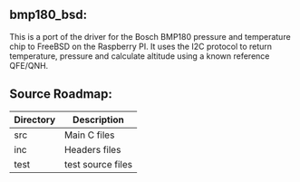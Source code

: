bmp180_bsd:
---------------
This is a port of the driver for the Bosch BMP180 pressure and temperature chip to FreeBSD on the Raspberry PI.
It uses the I2C protocol to return temperature, pressure and calculate altitude using a known reference QFE/QNH.

Source Roadmap:
---------------
| Directory | Description |
| --------- | ----------- |
| src | Main C files |
| inc | Headers files |
| test | test source files|
